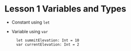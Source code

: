 # Lesson 1 Variables and Types

* Constant using `let`
* Variable using `var`

        let summitElevation: Int = 10
        var currentElevation: Int = 2
